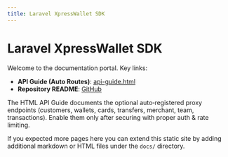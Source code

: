 ```yaml
---
title: Laravel XpressWallet SDK
---
```


# Laravel XpressWallet SDK

Welcome to the documentation portal. Key links:

* **API Guide (Auto Routes)**: [api-guide.html](./api-guide.html)
* **Repository README**: [GitHub](https://github.com/atanunu/laravel-xpresswallet)

The HTML API Guide documents the optional auto‑registered proxy endpoints (customers, wallets, cards, transfers, merchant, team, transactions). Enable them only after securing with proper auth & rate limiting.

If you expected more pages here you can extend this static site by adding additional markdown or HTML files under the `docs/` directory.
